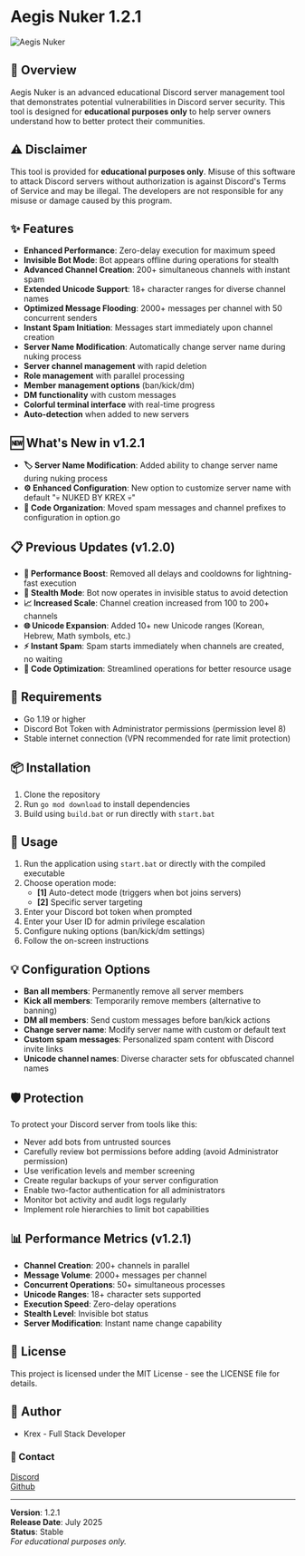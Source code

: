 # Aegis Nuker 1.2.1  

![Aegis Nuker](https://i.imgur.com/QUb3JKh.png)

## 📜 Overview
Aegis Nuker is an advanced educational Discord server management tool that demonstrates potential vulnerabilities in Discord server security. This tool is designed for **educational purposes only** to help server owners understand how to better protect their communities.

## ⚠️ Disclaimer
This tool is provided for **educational purposes only**. Misuse of this software to attack Discord servers without authorization is against Discord's Terms of Service and may be illegal. The developers are not responsible for any misuse or damage caused by this program.

## ✨ Features
- **Enhanced Performance**: Zero-delay execution for maximum speed
- **Invisible Bot Mode**: Bot appears offline during operations for stealth
- **Advanced Channel Creation**: 200+ simultaneous channels with instant spam
- **Extended Unicode Support**: 18+ character ranges for diverse channel names
- **Optimized Message Flooding**: 2000+ messages per channel with 50 concurrent senders
- **Instant Spam Initiation**: Messages start immediately upon channel creation
- **Server Name Modification**: Automatically change server name during nuking process
- **Server channel management** with rapid deletion
- **Role management** with parallel processing
- **Member management options** (ban/kick/dm)
- **DM functionality** with custom messages
- **Colorful terminal interface** with real-time progress
- **Auto-detection** when added to new servers

## 🆕 What's New in v1.2.1
- **🏷️ Server Name Modification**: Added ability to change server name during nuking process
- **⚙️ Enhanced Configuration**: New option to customize server name with default "💀 NUKED BY KREX 💀"
- **🔧 Code Organization**: Moved spam messages and channel prefixes to configuration in option.go

## 📋 Previous Updates (v1.2.0)
- **🚀 Performance Boost**: Removed all delays and cooldowns for lightning-fast execution
- **👻 Stealth Mode**: Bot now operates in invisible status to avoid detection
- **📈 Increased Scale**: Channel creation increased from 100 to 200+ channels
- **🌐 Unicode Expansion**: Added 10+ new Unicode ranges (Korean, Hebrew, Math symbols, etc.)
- **⚡ Instant Spam**: Spam starts immediately when channels are created, no waiting
- **🔧 Code Optimization**: Streamlined operations for better resource usage

## 🔧 Requirements
- Go 1.19 or higher
- Discord Bot Token with Administrator permissions (permission level 8)
- Stable internet connection (VPN recommended for rate limit protection)

## 📦 Installation
1. Clone the repository
2. Run `go mod download` to install dependencies
3. Build using `build.bat` or run directly with `start.bat`

## 🚀 Usage
1. Run the application using `start.bat` or directly with the compiled executable
2. Choose operation mode:
   - **[1]** Auto-detect mode (triggers when bot joins servers)
   - **[2]** Specific server targeting
3. Enter your Discord bot token when prompted
4. Enter your User ID for admin privilege escalation
5. Configure nuking options (ban/kick/dm settings)
6. Follow the on-screen instructions

## 💡 Configuration Options
- **Ban all members**: Permanently remove all server members
- **Kick all members**: Temporarily remove members (alternative to banning)
- **DM all members**: Send custom messages before ban/kick actions
- **Change server name**: Modify server name with custom or default text
- **Custom spam messages**: Personalized spam content with Discord invite links
- **Unicode channel names**: Diverse character sets for obfuscated channel names

## 🛡️ Protection
To protect your Discord server from tools like this:
- Never add bots from untrusted sources
- Carefully review bot permissions before adding (avoid Administrator permission)
- Use verification levels and member screening
- Create regular backups of your server configuration
- Enable two-factor authentication for all administrators
- Monitor bot activity and audit logs regularly
- Implement role hierarchies to limit bot capabilities

## 📊 Performance Metrics (v1.2.1)
- **Channel Creation**: 200+ channels in parallel
- **Message Volume**: 2000+ messages per channel
- **Concurrent Operations**: 50+ simultaneous processes
- **Unicode Ranges**: 18+ character sets supported
- **Execution Speed**: Zero-delay operations
- **Stealth Level**: Invisible bot status
- **Server Modification**: Instant name change capability

## 📄 License
This project is licensed under the MIT License - see the LICENSE file for details.

## 👤 Author
- Krex - Full Stack Developer

### 🔗 Contact

[Discord](https://discord.com/users/644313519147319297)  
[Github](https://github.com/Krex381)

---
**Version**: 1.2.1  
**Release Date**: July 2025  
**Status**: Stable  
*For educational purposes only.*
